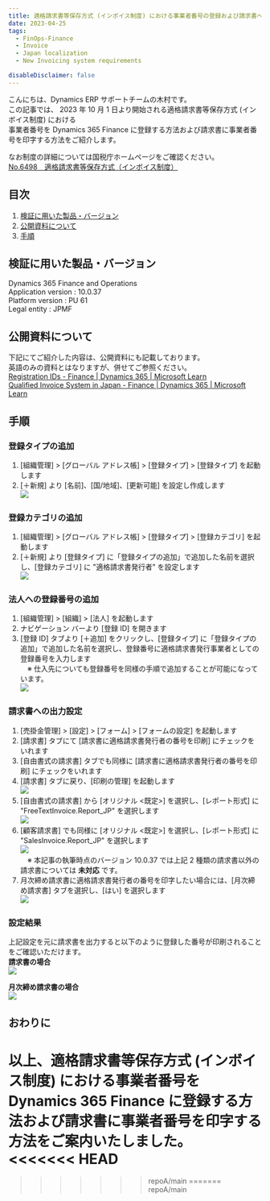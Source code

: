 ```yaml
---
title: 適格請求書等保存方式 (インボイス制度) における事業者番号の登録および請求書への印字について
date: 2023-04-25
tags:
  - FinOps-Finance
  - Invoice
  - Japan localization
  - New Invoicing system requirements

disableDisclaimer: false
---
```


こんにちは、Dynamics ERP サポートチームの木村です。  
この記事では、 2023 年 10 月 1 日より開始される適格請求書等保存方式 (インボイス制度) における  
事業者番号を Dynamics 365 Finance に登録する方法および請求書に事業者番号を印字する方法をご紹介します。  
  
なお制度の詳細については国税庁ホームページをご確認ください。  
[No.6498 適格請求書等保存方式（インボイス制度）](https://www.nta.go.jp/taxes/shiraberu/taxanswer/shohi/6498.htm)  

<!-- more -->

## 目次
1. [検証に用いた製品・バージョン](#anchor-version)
2. [公開資料について](#about-public-information)
3. [手順](#how-to-setup-qii)

<a id='anchor-version'></a>

## 検証に用いた製品・バージョン
Dynamics 365 Finance and Operations  
Application version : 10.0.37  
Platform version : PU 61  
Legal entity : JPMF  

<a id='about-public-information'></a>

## 公開資料について
下記にてご紹介した内容は、公開資料にも記載しております。  
英語のみの資料とはなりますが、併せてご参照ください。  
[Registration IDs - Finance | Dynamics 365 | Microsoft Learn](https://learn.microsoft.com/en-us/dynamics365/finance/localizations/europe/emea-registration-ids)  
[Qualified Invoice System in Japan - Finance | Dynamics 365 | Microsoft Learn](https://learn.microsoft.com/en-us/dynamics365/finance/localizations/japan/apac-jpn-qualified-invoice-system)  


<a id='how-to-setup-qii'></a>

## 手順
### 登録タイプの追加
1. [組織管理] > [グローバル アドレス帳] > [登録タイプ] > [登録タイプ] を起動します  
1. [＋新規] より [名前]、[国/地域]、[更新可能] を設定し作成します  
![](./new-invoicing-system-requirements-QIInumber-setting/new-invoicing-system-requirements-QIInumber-setting1.png)  


### 登録カテゴリの追加
1. [組織管理] > [グローバル アドレス帳] > [登録タイプ] > [登録カテゴリ] を起動します  
1. [＋新規] より [登録タイプ] に「登録タイプの追加」で追加した名前を選択し、[登録カテゴリ] に "適格請求書発行者" を設定します  
![](./new-invoicing-system-requirements-QIInumber-setting/new-invoicing-system-requirements-QIInumber-setting2.png)  


### 法人への登録番号の追加
1. [組織管理] > [組織] > [法人] を起動します  
1. ナビゲーション バーより [登録 ID] を開きます  
1. [登録 ID] タブより [＋追加] をクリックし、[登録タイプ] に「登録タイプの追加」で追加した名前を選択し、登録番号に適格請求書発行事業者としての登録番号を入力します  
　※ 仕入先についても登録番号を同様の手順で追加することが可能になっています。  
![](./new-invoicing-system-requirements-QIInumber-setting/new-invoicing-system-requirements-QIInumber-setting3.png)  



### 請求書への出力設定
1. [売掛金管理] > [設定] > [フォーム] > [フォームの設定] を起動します  
1. [請求書] タブにて [請求書に適格請求書発行者の番号を印刷] にチェックをいれます  
1. [自由書式の請求書] タブでも同様に [請求書に適格請求書発行者の番号を印刷] にチェックをいれます  
1. [請求書] タブに戻り、[印刷の管理] を起動します  
![](./new-invoicing-system-requirements-QIInumber-setting/new-invoicing-system-requirements-QIInumber-setting4.png)
1. [自由書式の請求書] から [オリジナル <既定>] を選択し、[レポート形式] に "FreeTextInvoice.Report_JP" を選択します  
![](./new-invoicing-system-requirements-QIInumber-setting/new-invoicing-system-requirements-QIInumber-setting5.png)  
1. [顧客請求書] でも同様に [オリジナル <既定>] を選択し、[レポート形式] に "SalesInvoice.Report_JP" を選択します  
![](./new-invoicing-system-requirements-QIInumber-setting/new-invoicing-system-requirements-QIInumber-setting6.png)  
　※ 本記事の執筆時点のバージョン 10.0.37 では上記 2 種類の請求書以外の請求書については **未対応** です。
1. 月次締め請求書に適格請求書発行者の番号を印字したい場合には、[月次締め請求書] タブを選択し、[はい] を選択します  
![](./new-invoicing-system-requirements-QIInumber-setting/new-invoicing-system-requirements-QIInumber-setting7.png)  

### 設定結果
上記設定を元に請求書を出力すると以下のように登録した番号が印刷されることをご確認いただけます。  
**請求書の場合**  
![](./new-invoicing-system-requirements-QIInumber-setting/new-invoicing-system-requirements-QIInumber-setting8.png)  
  
**月次締め請求書の場合**  
![](./new-invoicing-system-requirements-QIInumber-setting/new-invoicing-system-requirements-QIInumber-setting9.png)  


## おわりに  
以上、適格請求書等保存方式 (インボイス制度) における事業者番号を Dynamics 365 Finance に登録する方法および請求書に事業者番号を印字する方法をご案内いたしました。  
<<<<<<< HEAD
=======
>>>>>>> repoA/main
=======
>>>>>>> repoA/main
